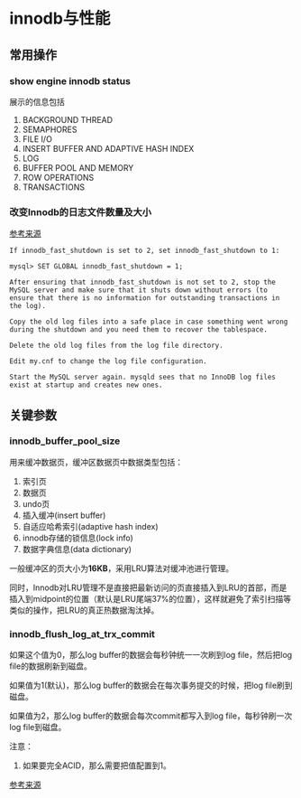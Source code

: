 # innodb与性能


## 常用操作

### show engine innodb status

展示的信息包括

1. BACKGROUND THREAD
2. SEMAPHORES
3. FILE I/O
4. INSERT BUFFER AND ADAPTIVE HASH INDEX
5. LOG
6. BUFFER POOL AND MEMORY
7. ROW OPERATIONS
8. TRANSACTIONS


### 改变Innodb的日志文件数量及大小

[参考来源](http://dev.mysql.com/doc/refman/5.0/en/innodb-data-log-reconfiguration.html)

```
If innodb_fast_shutdown is set to 2, set innodb_fast_shutdown to 1:

mysql> SET GLOBAL innodb_fast_shutdown = 1;

After ensuring that innodb_fast_shutdown is not set to 2, stop the MySQL server and make sure that it shuts down without errors (to ensure that there is no information for outstanding transactions in the log).

Copy the old log files into a safe place in case something went wrong during the shutdown and you need them to recover the tablespace.

Delete the old log files from the log file directory.

Edit my.cnf to change the log file configuration.

Start the MySQL server again. mysqld sees that no InnoDB log files exist at startup and creates new ones.
```

## 关键参数

### innodb\_buffer\_pool\_size

用来缓冲数据页，缓冲区数据页中数据类型包括：

1. 索引页
2. 数据页
3. undo页
4. 插入缓冲(insert buffer)
5. 自适应哈希索引(adaptive hash index)
6. innodb存储的锁信息(lock info)
7. 数据字典信息(data dictionary)

一般缓冲区的页大小为**16KB**，采用LRU算法对缓冲池进行管理。

同时，Innodb对LRU管理不是直接把最新访问的页直接插入到LRU的首部，而是插入到midpoint的位置（默认是LRU尾端37%的位置），这样就避免了索引扫描等类似的操作，把LRU的真正热数据淘汰掉。

### innodb\_flush\_log\_at\_trx\_commit

如果这个值为0，那么log buffer的数据会每秒钟统一一次刷到log file，然后把log file的数据刷新到磁盘。

如果值为1(默认)，那么log buffer的数据会在每次事务提交的时候，把log file刷到磁盘。

如果值为2，那么log buffer的数据会每次commit都写入到log file，每秒钟刷一次log file到磁盘。

注意：

1. 如果要完全ACID，那么需要把值配置到1。


[参考来源](http://dev.mysql.com/doc/refman/5.1/en/innodb-parameters.html#sysvar_innodb_flush_log_at_trx_commit)


